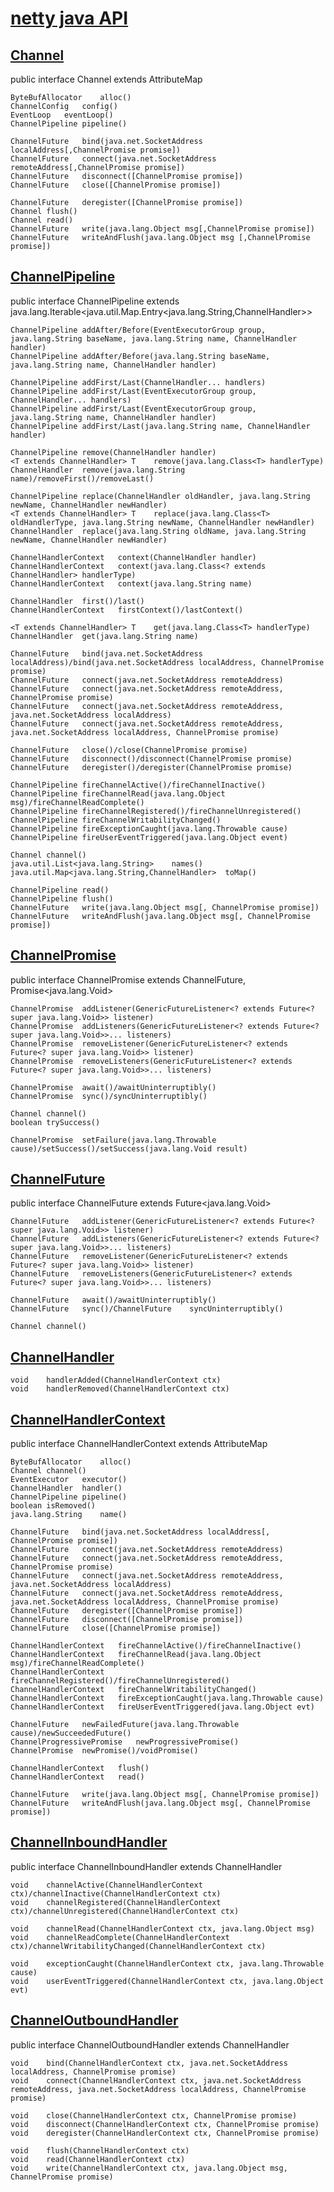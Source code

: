 # [netty java API](https://netty.io/4.0/api/index.html?overview-summary.html)

## [Channel](https://netty.io/4.0/api/io/netty/channel/Channel.html)

public interface Channel extends AttributeMap
```
ByteBufAllocator	alloc()
ChannelConfig	config()
EventLoop	eventLoop()
ChannelPipeline	pipeline()

ChannelFuture	bind(java.net.SocketAddress localAddress[,ChannelPromise promise])
ChannelFuture	connect(java.net.SocketAddress remoteAddress[,ChannelPromise promise])
ChannelFuture	disconnect([ChannelPromise promise])
ChannelFuture	close([ChannelPromise promise])

ChannelFuture	deregister([ChannelPromise promise])
Channel	flush()
Channel	read()
ChannelFuture	write(java.lang.Object msg[,ChannelPromise promise])
ChannelFuture	writeAndFlush(java.lang.Object msg [,ChannelPromise promise])
```

## [ChannelPipeline](https://netty.io/4.0/api/io/netty/channel/ChannelPipeline.html)
public interface ChannelPipeline extends java.lang.Iterable<java.util.Map.Entry<java.lang.String,ChannelHandler>>
```
ChannelPipeline	addAfter/Before(EventExecutorGroup group, java.lang.String baseName, java.lang.String name, ChannelHandler handler)
ChannelPipeline	addAfter/Before(java.lang.String baseName, java.lang.String name, ChannelHandler handler)

ChannelPipeline	addFirst/Last(ChannelHandler... handlers)
ChannelPipeline	addFirst/Last(EventExecutorGroup group, ChannelHandler... handlers)
ChannelPipeline	addFirst/Last(EventExecutorGroup group, java.lang.String name, ChannelHandler handler)
ChannelPipeline	addFirst/Last(java.lang.String name, ChannelHandler handler)

ChannelPipeline	remove(ChannelHandler handler)
<T extends ChannelHandler> T	remove(java.lang.Class<T> handlerType)
ChannelHandler	remove(java.lang.String name)/removeFirst()/removeLast()

ChannelPipeline	replace(ChannelHandler oldHandler, java.lang.String newName, ChannelHandler newHandler)
<T extends ChannelHandler> T	replace(java.lang.Class<T> oldHandlerType, java.lang.String newName, ChannelHandler newHandler)
ChannelHandler	replace(java.lang.String oldName, java.lang.String newName, ChannelHandler newHandler)

ChannelHandlerContext	context(ChannelHandler handler)
ChannelHandlerContext	context(java.lang.Class<? extends ChannelHandler> handlerType)
ChannelHandlerContext	context(java.lang.String name)

ChannelHandler	first()/last()
ChannelHandlerContext	firstContext()/lastContext()

<T extends ChannelHandler> T	get(java.lang.Class<T> handlerType)
ChannelHandler	get(java.lang.String name)

ChannelFuture	bind(java.net.SocketAddress localAddress)/bind(java.net.SocketAddress localAddress, ChannelPromise promise)
ChannelFuture	connect(java.net.SocketAddress remoteAddress)
ChannelFuture	connect(java.net.SocketAddress remoteAddress, ChannelPromise promise)
ChannelFuture	connect(java.net.SocketAddress remoteAddress, java.net.SocketAddress localAddress)
ChannelFuture	connect(java.net.SocketAddress remoteAddress, java.net.SocketAddress localAddress, ChannelPromise promise)

ChannelFuture	close()/close(ChannelPromise promise)
ChannelFuture	disconnect()/disconnect(ChannelPromise promise)
ChannelFuture	deregister()/deregister(ChannelPromise promise)

ChannelPipeline	fireChannelActive()/fireChannelInactive()
ChannelPipeline	fireChannelRead(java.lang.Object msg)/fireChannelReadComplete()
ChannelPipeline	fireChannelRegistered()/fireChannelUnregistered()
ChannelPipeline	fireChannelWritabilityChanged()
ChannelPipeline	fireExceptionCaught(java.lang.Throwable cause)
ChannelPipeline	fireUserEventTriggered(java.lang.Object event)

Channel	channel()
java.util.List<java.lang.String>	names()
java.util.Map<java.lang.String,ChannelHandler>	toMap()

ChannelPipeline	read()
ChannelPipeline	flush()
ChannelFuture	write(java.lang.Object msg[, ChannelPromise promise])
ChannelFuture	writeAndFlush(java.lang.Object msg[, ChannelPromise promise])
```

## [ChannelPromise](https://netty.io/4.0/api/io/netty/channel/ChannelPromise.html)

public interface ChannelPromise extends ChannelFuture, Promise<java.lang.Void>

```
ChannelPromise	addListener(GenericFutureListener<? extends Future<? super java.lang.Void>> listener)
ChannelPromise	addListeners(GenericFutureListener<? extends Future<? super java.lang.Void>>... listeners)
ChannelPromise	removeListener(GenericFutureListener<? extends Future<? super java.lang.Void>> listener)
ChannelPromise	removeListeners(GenericFutureListener<? extends Future<? super java.lang.Void>>... listeners)

ChannelPromise	await()/awaitUninterruptibly()
ChannelPromise	sync()/syncUninterruptibly()

Channel	channel()
boolean	trySuccess() 

ChannelPromise	setFailure(java.lang.Throwable cause)/setSuccess()/setSuccess(java.lang.Void result)
```

## [ChannelFuture](https://netty.io/4.0/api/io/netty/channel/ChannelFuture.html)

public interface ChannelFuture extends Future<java.lang.Void>

```
ChannelFuture	addListener(GenericFutureListener<? extends Future<? super java.lang.Void>> listener)
ChannelFuture	addListeners(GenericFutureListener<? extends Future<? super java.lang.Void>>... listeners)
ChannelFuture	removeListener(GenericFutureListener<? extends Future<? super java.lang.Void>> listener)
ChannelFuture	removeListeners(GenericFutureListener<? extends Future<? super java.lang.Void>>... listeners)

ChannelFuture	await()/awaitUninterruptibly()
ChannelFuture	sync()/ChannelFuture	syncUninterruptibly()

Channel	channel()
```

## [ChannelHandler](https://netty.io/4.0/api/io/netty/channel/ChannelHandler.html)
```
void	handlerAdded(ChannelHandlerContext ctx)
void	handlerRemoved(ChannelHandlerContext ctx)
```

## [ChannelHandlerContext](https://netty.io/4.0/api/io/netty/channel/ChannelHandlerContext.html)
public interface ChannelHandlerContext extends AttributeMap
```
ByteBufAllocator	alloc()
Channel	channel()
EventExecutor	executor()
ChannelHandler	handler()
ChannelPipeline	pipeline()
boolean	isRemoved()
java.lang.String	name()

ChannelFuture	bind(java.net.SocketAddress localAddress[, ChannelPromise promise])
ChannelFuture	connect(java.net.SocketAddress remoteAddress)
ChannelFuture	connect(java.net.SocketAddress remoteAddress, ChannelPromise promise)
ChannelFuture	connect(java.net.SocketAddress remoteAddress, java.net.SocketAddress localAddress)
ChannelFuture	connect(java.net.SocketAddress remoteAddress, java.net.SocketAddress localAddress, ChannelPromise promise)
ChannelFuture	deregister([ChannelPromise promise])
ChannelFuture	disconnect([ChannelPromise promise])
ChannelFuture	close([ChannelPromise promise])

ChannelHandlerContext	fireChannelActive()/fireChannelInactive()
ChannelHandlerContext	fireChannelRead(java.lang.Object msg)/fireChannelReadComplete()
ChannelHandlerContext	fireChannelRegistered()/fireChannelUnregistered()
ChannelHandlerContext	fireChannelWritabilityChanged()
ChannelHandlerContext	fireExceptionCaught(java.lang.Throwable cause)
ChannelHandlerContext	fireUserEventTriggered(java.lang.Object evt)

ChannelFuture	newFailedFuture(java.lang.Throwable cause)/newSucceededFuture()
ChannelProgressivePromise	newProgressivePromise()
ChannelPromise	newPromise()/voidPromise()

ChannelHandlerContext	flush()
ChannelHandlerContext	read()

ChannelFuture	write(java.lang.Object msg[, ChannelPromise promise])
ChannelFuture	writeAndFlush(java.lang.Object msg[, ChannelPromise promise])
```

## [ChannelInboundHandler](https://netty.io/4.0/api/io/netty/channel/ChannelInboundHandler.html)
public interface ChannelInboundHandler extends ChannelHandler
```
void	channelActive(ChannelHandlerContext ctx)/channelInactive(ChannelHandlerContext ctx)
void	channelRegistered(ChannelHandlerContext ctx)/channelUnregistered(ChannelHandlerContext ctx)

void	channelRead(ChannelHandlerContext ctx, java.lang.Object msg)
void	channelReadComplete(ChannelHandlerContext ctx)/channelWritabilityChanged(ChannelHandlerContext ctx)

void	exceptionCaught(ChannelHandlerContext ctx, java.lang.Throwable cause)
void	userEventTriggered(ChannelHandlerContext ctx, java.lang.Object evt)
```

## [ChannelOutboundHandler](https://netty.io/4.0/api/io/netty/channel/ChannelOutboundHandler.html)
public interface ChannelOutboundHandler extends ChannelHandler
```
void	bind(ChannelHandlerContext ctx, java.net.SocketAddress localAddress, ChannelPromise promise)
void	connect(ChannelHandlerContext ctx, java.net.SocketAddress remoteAddress, java.net.SocketAddress localAddress, ChannelPromise promise)

void	close(ChannelHandlerContext ctx, ChannelPromise promise)
void	disconnect(ChannelHandlerContext ctx, ChannelPromise promise)
void	deregister(ChannelHandlerContext ctx, ChannelPromise promise)

void	flush(ChannelHandlerContext ctx)
void	read(ChannelHandlerContext ctx)
void	write(ChannelHandlerContext ctx, java.lang.Object msg, ChannelPromise promise)
```
